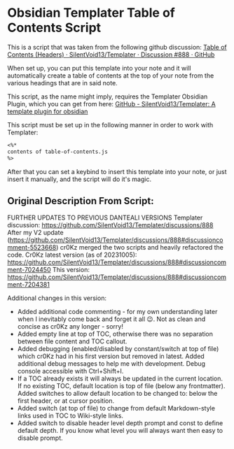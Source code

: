 # Obsidian Templater Table of Contents Script

This is a script that was taken from the following github discussion: [Table of Contents (Headers) · SilentVoid13/Templater · Discussion #888 · GitHub](https://github.com/SilentVoid13/Templater/discussions/888#discussioncomment-7204381)

When set up, you can put this template into your note and it will automatically create a table of contents at the top of your note from the various headings that are in said note.

This script, as the name might imply, requires the Templater Obsidian Plugin, which you can get from here: [GitHub - SilentVoid13/Templater: A template plugin for obsidian](https://github.com/SilentVoid13/Templater)

This script must be set up in the following manner in order to work with Templater:

```markdown
<%*
contents of table-of-contents.js
%>
```

After that you can set a keybind to insert this template into your note, or just insert it manually, and the script will do it's magic.


## Original Description From Script:

FURTHER UPDATES TO PREVIOUS DANTEALI VERSIONS
Templater discussion: https://github.com/SilentVoid13/Templater/discussions/888
After my V2 update (https://github.com/SilentVoid13/Templater/discussions/888#discussioncomment-5523668) cr0Kz merged the two scripts and heavily refactored the code. 
Cr0Kz latest version (as of 20231005): https://github.com/SilentVoid13/Templater/discussions/888#discussioncomment-7024450
This version: https://github.com/SilentVoid13/Templater/discussions/888#discussioncomment-7204381

Additional changes in this version:
 - Added additional code commenting - for my own understanding later when I inevitably come back and forget it all 😉.
   Not as clean and concise as cr0Kz any longer - sorry!
 - Added empty line at top of TOC, otherwise there was no separation between file content and TOC callout.
 - Added debugging (enabled/disabled by constant/switch at top of file) which cr0Kz had in his first version but removed in latest.
   Added additional debug messages to help me with development. Debug console accessible with Ctrl+Shift+I.
 - If a TOC already exists it will always be updated in the current location. If no existing TOC, default location is top of file (below
   any frontmatter). 
   Added switches to allow default location to be changed to: below the first header, or at cursor position.
 - Added switch (at top of file) to change from default Markdown-style links used in TOC to Wiki-style links.
 - Added switch to disable header level depth prompt and const to define default depth. If you know what level you will always want then easy to disable prompt.


